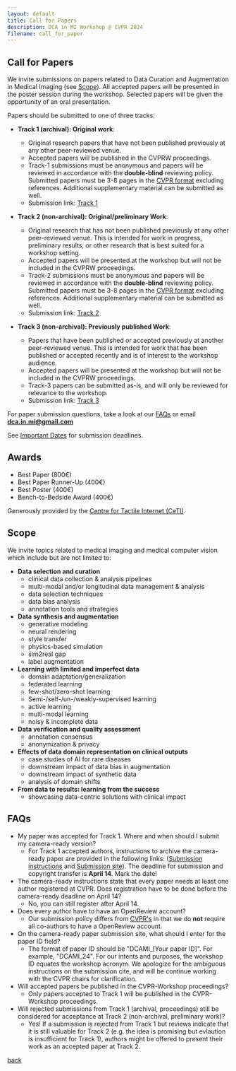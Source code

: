 ```yaml
---
layout: default
title: Call for Papers
description: DCA in MI Workshop @ CVPR 2024
filename: call_for_paper
---
```


## Call for Papers

We invite submissions on papers related to Data Curation and Augmentation in Medical Imaging (see [Scope](#scope)). All accepted papers will be presented in the poster session during the workshop. Selected papers will be given the opportunity of an oral presentation.

Papers should be submitted to one of three tracks:

- **Track 1 (archival): Original work**:
  - Original research papers that have not been published previously at any other peer-reviewed venue.
  - Accepted papers will be published in the CVPRW proceedings.
  - Track-1 submissions must be anonymous and papers will be reviewed in accordance with the **double-blind** reviewing policy. Submitted papers must be 3-8 pages in the [CVPR format](https://cvpr.thecvf.com/Conferences/2024/AuthorGuidelines) excluding references. Additional supplementary material can be submitted as well.
  - Submission link: [Track 1](https://openreview.net/group?id=thecvf.com/CVPR/2024/Workshop/DCAMI_archival)

- **Track 2 (non-archival): Original/preliminary Work**:
  - Original research that has not been published previously at any other peer-reviewed venue. This is intended for work in progress, preliminary results, or other research that is best suited for a workshop setting.
  - Accepted papers will be presented at the workshop but will not be included in the CVPRW proceedings.
  - Track-2 submissions must be anonymous and papers will be reviewed in accordance with the **double-blind** reviewing policy. Submitted papers must be 3-8 pages in the [CVPR format](https://cvpr.thecvf.com/Conferences/2024/AuthorGuidelines) excluding references. Additional supplementary material can be submitted as well.
  - Submission link: [Track 2](https://openreview.net/group?id=thecvf.com/CVPR/2024/Workshop/DCAMI)

- **Track 3 (non-archival): Previously published Work**:
  - Papers that have been published or accepted previously at another peer-reviewed venue. This is intended for work that has been published or accepted recently and is of interest to the workshop audience.
  - Accepted papers will be presented at the workshop but will not be included in the CVPRW proceedings.
  - Track-3 papers can be submitted as-is, and will only be reviewed for relevance to the workshop.
  - Submission link: [Track 3](https://forms.gle/SJNDEVy5tu3y4FAv9)

<!-- ## Track Policy

For **Track** 1 and **Track 2**, submissions must be anonymous and papers will be reviewed in accordance with the **double-blind** reviewing policy. Submitted papers must be 3-8 pages in the [CVPR format](https://cvpr.thecvf.com/Conferences/2024/AuthorGuidelines) excluding references. Additional supplementary material can be submitted as well. 

For **Track 3**, papers can be submitted as-is and will only be reviewed for relevance to the workshop. -->

For paper submission questions, take a look at our [FAQs](#faqs) or email **dca.in.mi@gmail.com** 
<!-- **dca-in-mi-workshop@googlegroups.com** -->

See [Important Dates](./important_dates) for submission deadlines.

## Awards

- Best Paper (800€)
- Best Paper Runner-Up (400€)
- Best Poster (400€)
- Bench-to-Bedside Award (400€)

Generously provided by the [Centre for Tactile Internet (CeTI)](https://ceti.one/).

## Scope

We invite topics related to medical imaging and medical computer vision which include but are not limited to:
- **Data selection and curation**
  - clinical data collection & analysis pipelines
  - multi-modal and/or longitudinal data management & analysis
  - data selection techniques
  - data bias analysis
  - annotation tools and strategies
- **Data synthesis and augmentation**
  - generative modeling
  - neural rendering
  - style transfer
  - physics-based simulation
  - sim2real gap
  - label augmentation
- **Learning with limited and imperfect data**
  - domain adaptation/generalization
  - federated learning
  - few-shot/zero-shot learning
  - Semi-/self-/un-/weakly-supervised learning
  - active learning
  - multi-modal learning
  - noisy & incomplete data
- **Data verification and quality assessment**
  - annotation consensus
  - anonymization & privacy
- **Effects of data domain representation on clinical outputs**
  - case studies of AI for rare diseases
  - downstream impact of data bias in augmentation
  - downstream impact of synthetic data
  - analysis of domain shifts
- **From data to results: learning from the success**
  - showcasing data-centric solutions with clinical impact

## FAQs
- My paper was accepted for Track 1. Where and when should I submit my camera-ready version?
  - For Track 1 accepted authors, instructions to archive the camera-ready paper are provided in the following links: ([Submission instructions](https://drive.google.com/file/d/1IVRbiNL5l_WiHhmWCeK2g6cD5ZfqpSkW/view?usp=share_link) and [Submission site](https://drive.google.com/file/d/17kBZZ2gLQPO3oS5qs9R0_A8fTuWHNGwx/view?usp=share_link)). The deadline for submission and copyright transfer is **April 14**. Mark the date!
- The camera-ready instructions state that every paper needs at least one author registered at CVPR. Does registration have to be done before the camera-ready deadline on April 14?
  - No, you can still register after April 14.
- Does every author have to have an OpenReview account?
  - Our submission policy differs from [CVPR's](https://cvpr.thecvf.com/Conferences/2024/AuthorGuidelines) in that we do **not** require all co-authors to have a OpenReview account.
- On the camera-ready paper submission site, what should I enter for the paper ID field?
  - The format of paper ID should be "DCAMI_[Your paper ID]". For example, "DCAMI_24". For our intents and purposes, the workshop ID equates the workshop acronym. We apologize for the ambiguous instructions on the submission cite, and will be continue working with the CVPR chairs for clarification.
- Will accepted papers be published in the CVPR-Workshop proceedings?
  - Only papers accepted to Track 1 will be published in the CVPR-Workshop proceedings.
- Will rejected submissions from Track 1 (archival, proceedings) still be considered for acceptance at Track 2 (non-archival, preliminary work)?
  - Yes! If a submission is rejected from Track 1 but reviews indicate that it is still valuable for Track 2 (e.g. the idea is promising but evlaution is insufficient for Track 1), authors might be offered to present their work as an accepted paper at Track 2.

[back](./)
